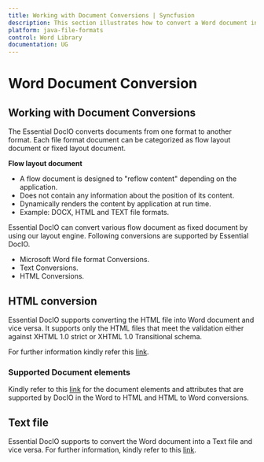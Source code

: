 ```yaml
---
title: Working with Document Conversions | Syncfusion
description: This section illustrates how to convert a Word document into other supported file formats using Syncfusion Java Word library
platform: java-file-formats
control: Word Library
documentation: UG
---
```


# Word Document Conversion

## Working with Document Conversions

The Essential DocIO converts documents from one format to another format. Each file format document can be categorized as flow layout document or fixed layout document.

**Flow layout document**

* A flow document is designed to "reflow content" depending on the application.
* Does not contain any information about the position of its content.
* Dynamically renders the content by application at run time.
* Example: DOCX, HTML and TEXT file formats.

Essential DocIO can convert various flow document as fixed document by using our layout engine. Following conversions are supported by Essential DocIO.

* Microsoft Word file format Conversions.
* Text Conversions.
* HTML Conversions.

## HTML conversion

Essential DocIO supports converting the HTML file into Word document and vice versa. It supports only the HTML files that meet the validation either against XHTML 1.0 strict or XHTML 1.0 Transitional schema. 

For further information kindly refer this  [link](https://help.syncfusion.com/java-file-formats/word-library/html#).

### Supported Document elements

Kindly refer to this [link](https://help.syncfusion.com/java-file-formats/word-library/html#supported-and-unsupported-items#)  for the document elements and attributes that are supported by DocIO in the Word to HTML and HTML to Word conversions.

## Text file

Essential DocIO supports to convert the Word document into a Text file and vice versa. For further information, kindly refer to this [link](https://help.syncfusion.com/java-file-formats/word-library/text#).